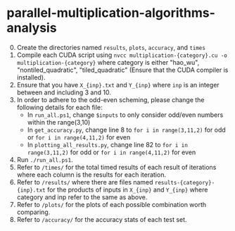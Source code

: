 # parallel-multiplication-algorithms-analysis
0. Create the directories named `results`, `plots`, `accuracy`, and `times`
1. Compile each CUDA script using  `nvcc multiplication-{category}.cu -o multiplication-{category}` where category is either "hao_wu", "nontiled_quadratic", "tiled_quadratic" (Ensure that the CUDA compiler is installed).
2. Ensure that you have `X_{inp}.txt` and `Y_{inp}` where `inp` is an integer between and including 3 and 10.
3. In order to adhere to the odd-even scheming, please change the following details for each file:
   - In `run_all.ps1`, change `$inputs` to only consider odd/even numbers within the range(3,10)
   - In `get_accuracy.py`, change line 8 to `for i in range(3,11,2)` for odd or `for i in range(4,11,2)` for even
   - In `plotting_all_results.py`, change line 82 to `for i in range(3,11,2)` for odd or `for i in range(4,11,2)` for even
5. Run `./run_all.ps1`.
6. Refer to `/times/` for the total timed results of each result of iterations where each column is the results for each iteration.
7. Refer to `/results/` where there are files named `results-{category}-{inp}.txt` for the products of inputs in `X_{inp}` and `Y_{inp}` where category and inp refer to the same as above.
8. Refer to `/plots/` for the plots of each possible combination worth comparing.
9. Refer to `/accuracy/` for the accuracy stats of each test set.
